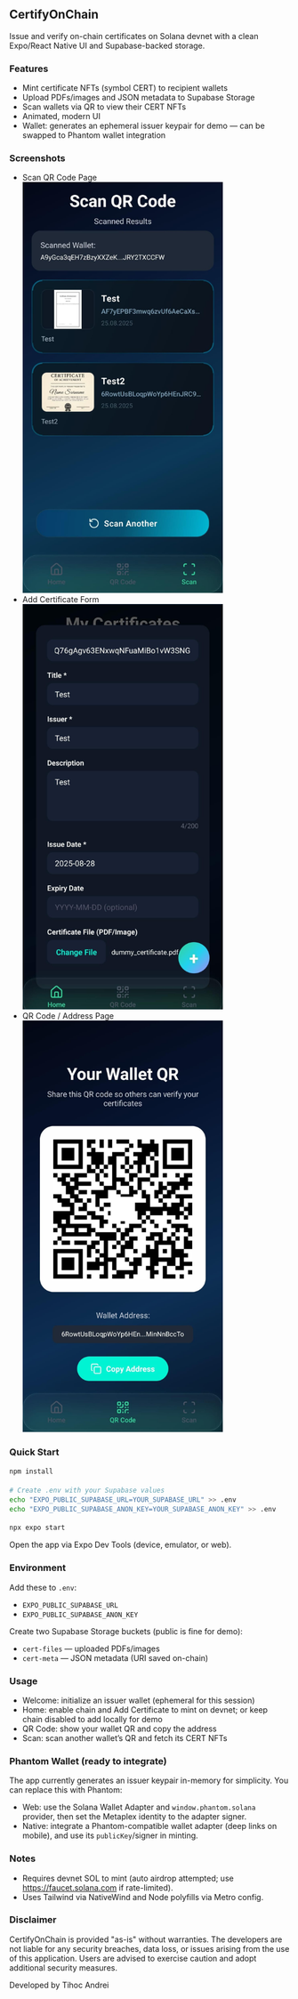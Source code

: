 ## CertifyOnChain

Issue and verify on-chain certificates on Solana devnet with a clean Expo/React Native UI and Supabase-backed storage.

### Features
- Mint certificate NFTs (symbol CERT) to recipient wallets
- Upload PDFs/images and JSON metadata to Supabase Storage
- Scan wallets via QR to view their CERT NFTs
- Animated, modern UI 
- Wallet: generates an ephemeral issuer keypair for demo — can be swapped to Phantom wallet integration

### Screenshots
- Scan QR Code Page  
	<img src="image3.jpeg" alt="Scan QR Code Page" width="360" />
- Add Certificate Form  
	<img src="image2.jpeg" alt="Add Certificate Form" width="360" />
- QR Code / Address Page  
	<img src="image1.jpeg" alt="QR Code / Address Page" width="360" />

### Quick Start
```bash
npm install

# Create .env with your Supabase values
echo "EXPO_PUBLIC_SUPABASE_URL=YOUR_SUPABASE_URL" >> .env
echo "EXPO_PUBLIC_SUPABASE_ANON_KEY=YOUR_SUPABASE_ANON_KEY" >> .env

npx expo start
```
Open the app via Expo Dev Tools (device, emulator, or web).

### Environment
Add these to `.env`:
- `EXPO_PUBLIC_SUPABASE_URL`
- `EXPO_PUBLIC_SUPABASE_ANON_KEY`

Create two Supabase Storage buckets (public is fine for demo):
- `cert-files` — uploaded PDFs/images
- `cert-meta` — JSON metadata (URI saved on-chain)

### Usage
- Welcome: initialize an issuer wallet (ephemeral for this session)
- Home: enable chain and Add Certificate to mint on devnet; or keep chain disabled to add locally for demo
- QR Code: show your wallet QR and copy the address
- Scan: scan another wallet’s QR and fetch its CERT NFTs

### Phantom Wallet (ready to integrate)
The app currently generates an issuer keypair in-memory for simplicity. You can replace this with Phantom:
- Web: use the Solana Wallet Adapter and `window.phantom.solana` provider, then set the Metaplex identity to the adapter signer.
- Native: integrate a Phantom-compatible wallet adapter (deep links on mobile), and use its `publicKey`/signer in minting.

### Notes
- Requires devnet SOL to mint (auto airdrop attempted; use https://faucet.solana.com if rate-limited).
- Uses Tailwind via NativeWind and Node polyfills via Metro config.

### Disclaimer
CertifyOnChain is provided "as-is" without warranties. The developers are not liable for any security breaches, data loss, or issues arising from the use of this application. Users are advised to exercise caution and adopt additional security measures.

Developed by Tihoc Andrei
